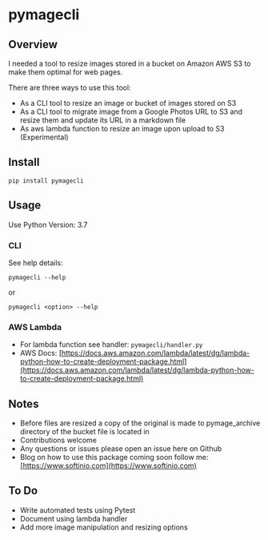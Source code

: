 # pymagecli

## Overview

I needed a tool to resize images stored in a bucket on Amazon AWS S3 to make
them optimal for web pages.

There are three ways to use this tool:

- As a CLI tool to resize an image or bucket of images stored on S3
- As a CLI tool to migrate image from a Google Photos URL to S3 and resize them and update its URL in a markdown file
- As aws lambda function to resize an image upon upload to S3 (Experimental)

## Install

```
pip install pymagecli
```

## Usage

Use Python Version: 3.7

### CLI

See help details:
```
pymagecli --help
```
or 
```
pymagecli <option> --help
```

### AWS Lambda

- For lambda function see handler: `pymagecli/handler.py`
- AWS Docs: [https://docs.aws.amazon.com/lambda/latest/dg/lambda-python-how-to-create-deployment-package.html](https://docs.aws.amazon.com/lambda/latest/dg/lambda-python-how-to-create-deployment-package.html)

## Notes
- Before files are resized a copy of the original is made to pymage_archive directory
    of the bucket file is located in
- Contributions welcome
- Any questions or issues please open an issue here on Github
- Blog on how to use this package coming soon follow me: [https://www.softinio.com](https://www.softinio.com)

## To Do
- Write automated tests using Pytest
- Document using lambda handler
- Add more image manipulation and resizing options
